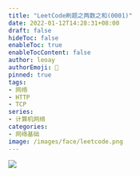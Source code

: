 ```yaml
---
title: "LeetCode刷题之两数之和(0001)"
date: 2022-01-12T14:28:31+08:00
draft: false
hideToc: false
enableToc: true
enableTocContent: false
author: leoay
authorEmoji: 🎅
pinned: true
tags:
- 网络
- HTTP
- TCP
series:
- 计算机网络
categories:
- 网络基础
image: /images/face/leetcode.png
---
```


![](https://pic4.zhimg.com/v2-05e4ea7a1c3e3e2cbf65a0b0b9d65edf)